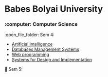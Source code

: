 # Babes Bolyai University
<h3>:computer: Computer Science</h3>
:open_file_folder: Sem 4:

* [Artificial intelligence](https://github.com/ioanachelaru/Faculty/tree/master/Artificial%20intelligence)
* [Databases Management Systems](https://github.com/ioanachelaru/Faculty/tree/master/Databases%20Management%20Systems)
* [Web programming](https://github.com/ioanachelaru/Faculty/tree/master/Web%20programming)
* [Systems for Design and Implementation](https://github.com/ioanachelaru/Faculty/tree/master/Systems%20for%20Design%20and%20Implementation)

:open_file_folder: Sem 5:
